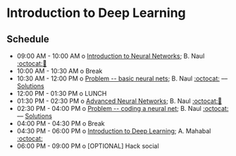 # Introduction to Deep Learning

## Schedule

 * 09:00 AM - 10:00 AM  o  [Introduction to Neural Networks](https://github.com/LSSTC-DSFP/LSSTC-DSFP-Sessions/blob/master/Session2/Day4/IntroToNeuralNetworks.ipynb); B. Naul [:octocat:](https://github.com/bnaul)[:movie_camera:](https://www.youtube.com/watch?v=XxmSezQsGdM&list=PLKC37rx5YXnddgdxLe5uB0fLRWFGlhuSK&index=8)
 * 10:00 AM - 10:30 AM  o  Break
 * 10:30 AM - 12:00 PM  o  [Problem -- basic neural nets](https://github.com/LSSTC-DSFP/LSSTC-DSFP-Sessions/blob/master/Session2/Day4/BasicNeuralNetworkExercise.ipynb); B. Naul [:octocat:](https://github.com/bnaul) –– [Solutions](https://github.com/LSSTC-DSFP/LSSTC-DSFP-Sessions/blob/master/Session2/Day4/BasicNeuralNetworkSolution.ipynb)
 * 12:00 PM - 01:30 PM  o  LUNCH
 * 01:30 PM - 02:30 PM  o  [Advanced Neural Networks](https://github.com/LSSTC-DSFP/LSSTC-DSFP-Sessions/blob/master/Session2/Day4/IntroToNeuralNetworks.ipynb); B. Naul [:octocat:](https://github.com/bnaul)[:movie_camera:](https://www.youtube.com/watch?v=MJ1U23BzTFE&list=PLKC37rx5YXnddgdxLe5uB0fLRWFGlhuSK&index=9)
 * 02:30 PM - 04:00 PM  o  [Problem -- coding a neural net](https://github.com/LSSTC-DSFP/LSSTC-DSFP-Sessions/blob/master/Session2/Day4/AdvancedNeuralNetworkExercise.ipynb); B. Naul [:octocat:](https://github.com/bnaul) –– [Solutions](https://github.com/LSSTC-DSFP/LSSTC-DSFP-Sessions/blob/master/Session2/Day4/AdvancedNeuralNetworkSolution.ipynb)
 * 04:00 PM - 04:30 PM  o  Break
 * 04:30 PM - 06:00 PM  o  [Introduction to Deep Learning](https://github.com/LSSTC-DSFP/LSSTC-DSFP-Sessions/blob/master/Session2/Day4/Mahabal_LSSTDSFP_20170126.pdf); A. Mahabal [:octocat:](https://github.com/AshishMahabal)
 * 06:00 PM - 09:00 PM  o  [OPTIONAL] Hack social
